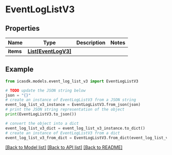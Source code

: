 # EventLogListV3


## Properties

Name | Type | Description | Notes
------------ | ------------- | ------------- | -------------
**items** | [**List[EventLogV3]**](EventLogV3.md) |  | 

## Example

```python
from icasdk.models.event_log_list_v3 import EventLogListV3

# TODO update the JSON string below
json = "{}"
# create an instance of EventLogListV3 from a JSON string
event_log_list_v3_instance = EventLogListV3.from_json(json)
# print the JSON string representation of the object
print(EventLogListV3.to_json())

# convert the object into a dict
event_log_list_v3_dict = event_log_list_v3_instance.to_dict()
# create an instance of EventLogListV3 from a dict
event_log_list_v3_from_dict = EventLogListV3.from_dict(event_log_list_v3_dict)
```
[[Back to Model list]](../README.md#documentation-for-models) [[Back to API list]](../README.md#documentation-for-api-endpoints) [[Back to README]](../README.md)


